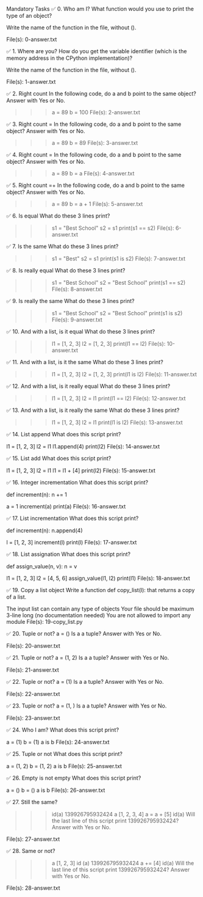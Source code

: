 Mandatory Tasks
✅ 0. Who am I?
What function would you use to print the type of an object?

Write the name of the function in the file, without ().

File(s): 0-answer.txt

✅ 1. Where are you?
How do you get the variable identifier (which is the memory address in the CPython implementation)?

Write the name of the function in the file, without ().

File(s): 1-answer.txt

✅ 2. Right count
In the following code, do a and b point to the same object? Answer with Yes or No.

>>> a = 89
>>> b = 100
File(s): 2-answer.txt

✅ 3. Right count =
In the following code, do a and b point to the same object? Answer with Yes or No.

>>> a = 89
>>> b = 89
File(s): 3-answer.txt

✅ 4. Right count =
In the following code, do a and b point to the same object? Answer with Yes or No.

>>> a = 89
>>> b = a
File(s): 4-answer.txt

✅ 5. Right count =+
In the following code, do a and b point to the same object? Answer with Yes or No.

>>> a = 89
>>> b = a + 1
File(s): 5-answer.txt

✅ 6. Is equal
What do these 3 lines print?

>>> s1 = "Best School"
>>> s2 = s1
>>> print(s1 == s2)
File(s): 6-answer.txt

✅ 7. Is the same
What do these 3 lines print?

>>> s1 = "Best"
>>> s2 = s1
>>> print(s1 is s2)
File(s): 7-answer.txt

✅ 8. Is really equal
What do these 3 lines print?

>>> s1 = "Best School"
>>> s2 = "Best School"
>>> print(s1 == s2)
File(s): 8-answer.txt

✅ 9. Is really the same
What do these 3 lines print?

>>> s1 = "Best School"
>>> s2 = "Best School"
>>> print(s1 is s2)
File(s): 9-answer.txt

✅ 10. And with a list, is it equal
What do these 3 lines print?

>>> l1 = [1, 2, 3]
>>> l2 = [1, 2, 3]
>>> print(l1 == l2)
File(s): 10-answer.txt

✅ 11. And with a list, is it the same
What do these 3 lines print?

>>> l1 = [1, 2, 3]
>>> l2 = [1, 2, 3]
>>> print(l1 is l2)
File(s): 11-answer.txt

✅ 12. And with a list, is it really equal
What do these 3 lines print?

>>> l1 = [1, 2, 3]
>>> l2 = l1
>>> print(l1 == l2)
File(s): 12-answer.txt

✅ 13. And with a list, is it really the same
What do these 3 lines print?

>>> l1 = [1, 2, 3]
>>> l2 = l1
>>> print(l1 is l2)
File(s): 13-answer.txt

✅ 14. List append
What does this script print?

l1 = [1, 2, 3]
l2 = l1
l1.append(4)
print(l2)
File(s): 14-answer.txt

✅ 15. List add
What does this script print?

l1 = [1, 2, 3]
l2 = l1
l1 = l1 + [4]
print(l2)
File(s): 15-answer.txt

✅ 16. Integer incrementation
What does this script print?

def increment(n):
    n += 1

a = 1
increment(a)
print(a)
File(s): 16-answer.txt

✅ 17. List incrementation
What does this script print?

def increment(n):
    n.append(4)

l = [1, 2, 3]
increment(l)
print(l)
File(s): 17-answer.txt

✅ 18. List assignation
What does this script print?

def assign_value(n, v):
    n = v

l1 = [1, 2, 3]
l2 = [4, 5, 6]
assign_value(l1, l2)
print(l1)
File(s): 18-answer.txt

✅ 19. Copy a list object
Write a function def copy_list(l): that returns a copy of a list.

The input list can contain any type of objects
Your file should be maximum 3-line long (no documentation needed)
You are not allowed to import any module
File(s): 19-copy_list.py

✅ 20. Tuple or not?
a = ()
Is a a tuple? Answer with Yes or No.

File(s): 20-answer.txt

✅ 21. Tuple or not?
a = (1, 2)
Is a a tuple? Answer with Yes or No.

File(s): 21-answer.txt

✅ 22. Tuple or not?
a = (1)
Is a a tuple? Answer with Yes or No.

File(s): 22-answer.txt

✅ 23. Tuple or not?
a = (1, )
Is a a tuple? Answer with Yes or No.

File(s): 23-answer.txt

✅ 24. Who I am?
What does this script print?

a = (1)
b = (1)
a is b
File(s): 24-answer.txt

✅ 25. Tuple or not
What does this script print?

a = (1, 2)
b = (1, 2)
a is b
File(s): 25-answer.txt

✅ 26. Empty is not empty
What does this script print?

a = ()
b = ()
a is b
File(s): 26-answer.txt

✅ 27. Still the same?
>>> id(a)
139926795932424
>>> a
[1, 2, 3, 4]
>>> a = a + [5]
>>> id(a)
Will the last line of this script print 139926795932424? Answer with Yes or No.

File(s): 27-answer.txt

✅ 28. Same or not?
>>> a
[1, 2, 3]
>>> id (a)
139926795932424
>>> a += [4]
>>> id(a)
Will the last line of this script print 139926795932424? Answer with Yes or No.

File(s): 28-answer.txt
